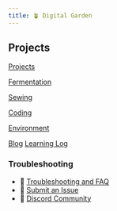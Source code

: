 ```yaml
---
title: 🪴 Digital Garden
---
```

## Projects
[Projects](content/projects)

[Fermentation](projects/fermentation/fermentation_main.md)

[Sewing](projects/sewing)

[Coding](projects/coding)

[Environment](projects/environment)


[Blog](content/blog)
[Learning Log](blog/learning_log)


### Troubleshooting
- 🚧 [Troubleshooting and FAQ](notes/troubleshooting.md)
- 🐛 [Submit an Issue](https://github.com/jackyzha0/quartz/issues)
- 👀 [Discord Community](https://discord.gg/cRFFHYye7t)

